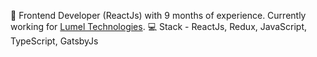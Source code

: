 👋 Frontend Developer (ReactJs) with 9 months of experience. Currently working for [Lumel Technologies](https://lumel.com).
💻 Stack - ReactJs, Redux, JavaScript, TypeScript, GatsbyJs

<!---
mrrajsoni/mrrajsoni is a ✨ special ✨ repository because its `README.md` (this file) appears on your GitHub profile.
You can click the Preview link to take a look at your changes.
--->
